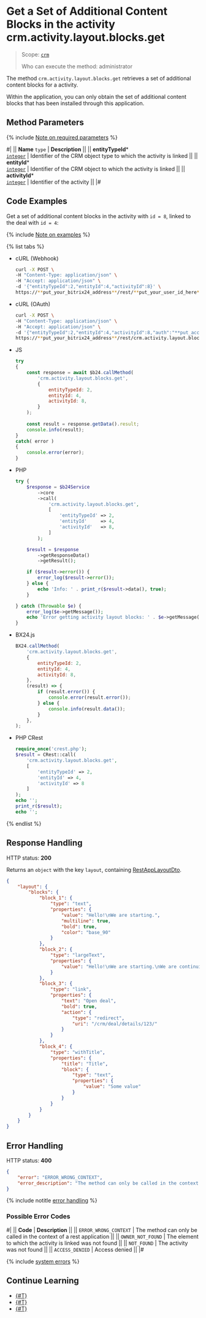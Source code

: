 # Get a Set of Additional Content Blocks in the activity crm.activity.layout.blocks.get

> Scope: [`crm`](../../../../scopes/permissions.md)
>
> Who can execute the method: administrator

The method `crm.activity.layout.blocks.get` retrieves a set of additional content blocks for a activity.

Within the application, you can only obtain the set of additional content blocks that has been installed through this application.

## Method Parameters

{% include [Note on required parameters](../../../../../_includes/required.md) %}

#|
|| **Name**
`type` | **Description** ||
|| **entityTypeId***  
[`integer`](../../../../data-types.md) | Identifier of the CRM object type to which the activity is linked ||
|| **entityId***  
[`integer`](../../../../data-types.md) | Identifier of the CRM object to which the activity is linked ||
|| **activityId***  
[`integer`](../../../../data-types.md) | Identifier of the activity ||
|#

## Code Examples

Get a set of additional content blocks in the activity with `id = 8`, linked to the deal with `id = 4`:

{% include [Note on examples](../../../../../_includes/examples.md) %}

{% list tabs %}

- cURL (Webhook)

    ```bash
    curl -X POST \
    -H "Content-Type: application/json" \
    -H "Accept: application/json" \
    -d '{"entityTypeId":2,"entityId":4,"activityId":8}' \
    https://**put_your_bitrix24_address**/rest/**put_your_user_id_here**/**put_your_webhook_here**/crm.activity.layout.blocks.get
    ```

- cURL (OAuth)

    ```bash
    curl -X POST \
    -H "Content-Type: application/json" \
    -H "Accept: application/json" \
    -d '{"entityTypeId":2,"entityId":4,"activityId":8,"auth":"**put_access_token_here**"}' \
    https://**put_your_bitrix24_address**/rest/crm.activity.layout.blocks.get
    ```

- JS

    ```js
    try
    {
    	const response = await $b24.callMethod(
    		'crm.activity.layout.blocks.get',
    		{
    			entityTypeId: 2,
    			entityId: 4,
    			activityId: 8,
    		}
    	);
    	
    	const result = response.getData().result;
    	console.info(result);
    }
    catch( error )
    {
    	console.error(error);
    }
    ```

- PHP

    ```php
    try {
        $response = $b24Service
            ->core
            ->call(
                'crm.activity.layout.blocks.get',
                [
                    'entityTypeId' => 2,
                    'entityId'     => 4,
                    'activityId'   => 8,
                ]
            );
    
        $result = $response
            ->getResponseData()
            ->getResult();
    
        if ($result->error()) {
            error_log($result->error());
        } else {
            echo 'Info: ' . print_r($result->data(), true);
        }
    
    } catch (Throwable $e) {
        error_log($e->getMessage());
        echo 'Error getting activity layout blocks: ' . $e->getMessage();
    }
    ```

- BX24.js

    ```js
    BX24.callMethod(
        'crm.activity.layout.blocks.get',
        {
            entityTypeId: 2,
            entityId: 4,
            activityId: 8,
        },
        (result) => {
            if (result.error()) {
                console.error(result.error());
            } else {
                console.info(result.data());
            }
        },
    );
    ```

- PHP CRest

    ```php
    require_once('crest.php');
    $result = CRest::call(
        'crm.activity.layout.blocks.get',
        [
            'entityTypeId' => 2,
            'entityId' => 4,
            'activityId' => 8
        ]
    );
    echo '';
    print_r($result);
    echo '';
    ```

{% endlist %}

## Response Handling

HTTP status: **200**

Returns an `object` with the key `layout`, containing [RestAppLayoutDto](../configurable/structure/rest-app-layout-dto.md).

```json
{
    "layout": {
        "blocks": {
            "block_1": {
                "type": "text",
                "properties": {
                    "value": "Hello!\nWe are starting.",
                    "multiline": true,
                    "bold": true,
                    "color": "base_90"
                }
            },
            "block_2": {
                "type": "largeText",
                "properties": {
                    "value": "Hello!\nWe are starting.\nWe are continuing.\nWe are still working on this.\nWe are continuing.\nWe are close to the result.\nGoodbye."
                }
            },
            "block_3": {
                "type": "link",
                "properties": {
                    "text": "Open deal",
                    "bold": true,
                    "action": {
                        "type": "redirect",
                        "uri": "/crm/deal/details/123/"
                    }
                }
            },
            "block_4": {
                "type": "withTitle",
                "properties": {
                    "title": "Title",
                    "block": {
                        "type": "text",
                        "properties": {
                            "value": "Some value"
                        }
                    }
                }
            }
        }
    }
}
```

## Error Handling

HTTP status: **400**

```json
{
    "error": "ERROR_WRONG_CONTEXT",
    "error_description": "The method can only be called in the context of a rest application"
}
```

{% include notitle [error handling](../../../../../_includes/error-info.md) %}

### Possible Error Codes

#|
|| **Code** | **Description** ||
|| `ERROR_WRONG_CONTEXT` | The method can only be called in the context of a rest application ||
|| `OWNER_NOT_FOUND` | The element to which the activity is linked was not found ||
|| `NOT_FOUND` | The activity was not found ||
|| `ACCESS_DENIED` | Access denied ||
|#

{% include [system errors](../../../../../_includes/system-errors.md) %}

## Continue Learning 

- [{#T}](./index.md)
- [{#T}](./crm-activity-layout-blocks-set.md)
- [{#T}](./crm-activity-layout-blocks-delete.md)